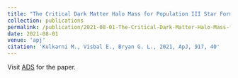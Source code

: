 ```yaml
---
title: "The Critical Dark Matter Halo Mass for Population III Star Formation: Dependence on Lyman-Werner Radiation, Baryon-dark Matter Streaming Velocity, and Redshift"
collection: publications
permalink: /publication/2021-08-01-The-Critical-Dark-Matter-Halo-Mass-for-Population-III-Star-Formation-Dependence-on-Lyman-Werner-Radiation-Baryon-dark-Matter-Streaming-Velocity-and-Redshift
date: 2021-08-01
venue: 'apj'
citation: 'Kulkarni M., Visbal E., Bryan G. L., 2021, ApJ, 917, 40'
---
```

Visit [ADS](https://ui.adsabs.harvard.edu/abs/2021ApJ...917...40K/abstract) for the paper.
